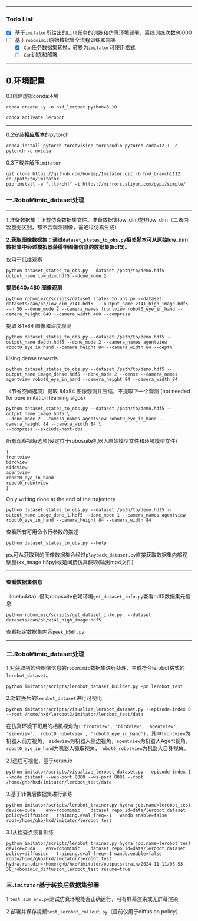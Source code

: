 
---
###    Todo List
- [x] 基于`imitator`所给出的`Lift`任务的训练和仿真环境部署，离线训练次数90000 
- [ ] 基于`robomimic`原始数据集全流程训练和部署
     - [x] `Can`任务数据集转换，转换为`imitator`可使用格式
     - [ ] `Can`训练和部署
---


## 0.环境配置

0.1创建虚拟conda环境

    conda create -y -n hxd_lerobot python=3.10

    conda activate lerobot

---

0.2安装**相应版本**的[pytorch](https://pytorch.org/)

    conda install pytorch torchvision torchaudio pytorch-cuda=12.1 -c pytorch -c nvidia

0.3下载并解压`imitator`  

    git clone https://github.com/boreep/Imitator.git -b hxd_branch1112
    cd /path/to/imitator
    pip install -e ".[torch]" -i https://mirrors.aliyun.com/pypi/simple/


### 一.RoboMimic_dataset处理

___

1.准备数据集：下载仿真数据集文件。准备数据集low_dim或非low_dim（二者内容量无区别，都不含观测图像，需通过仿真生成）

**2.获取图像数据集：通过`dataset_states_to_obs.py`相关脚本可从原始low_dim数据集中经过模拟器获得带图像信息的数据集(hdf5)。**

仅用于低维观察

    python dataset_states_to_obs.py --dataset /path/to/demo.hdf5 --output_name low_dim.hdf5 --done_mode 2

**提取640x480 图像观测**

    python robomimic/scripts/dataset_states_to_obs.py --dataset datasets/can/ph/low_dim_v141.hdf5  --output_name v141_high_image.hdf5 --n 50 --done_mode 2 --camera_names frontview robot0_eye_in_hand --camera_height 640 --camera_width 480 --compress 

提取 84x84 图像和深度观测

    python dataset_states_to_obs.py --dataset /path/to/demo.hdf5 --output_name depth.hdf5 --done_mode 2 --camera_names agentview robot0_eye_in_hand --camera_height 84 --camera_width 84 --depth

Using dense rewards

    python dataset_states_to_obs.py --dataset /path/to/demo.hdf5 --output_name image_dense.hdf5 --done_mode 2 --dense --camera_names agentview robot0_eye_in_hand --camera_height 84 --camera_width 84

（节省空间选项）提取 84x84 图像观测并压缩，不提取下一个观测 (not needed for pure imitation learning algos)

    python dataset_states_to_obs.py --dataset /path/to/demo.hdf5 --output_name image.hdf5 \
    --done_mode 2 --camera_names agentview robot0_eye_in_hand --camera_height 84 --camera_width 84 \
    --compress --exclude-next-obs

所有观察视角选项(设定位于robosuite机器人原始模型文件和环境模型文件)

    {
    frontview
    birdview
    sideview
    agentview
    robot0_eye_in_hand
    robot0_robotview
    }

Only writing done at the end of the trajectory

    python dataset_states_to_obs.py --dataset /path/to/demo.hdf5 --output_name image_done_1.hdf5 --done_mode 1 --camera_names agentview robot0_eye_in_hand --camera_height 84 --camera_width 84

查看所有可用命令行参数的描述

    python dataset_states_to_obs.py --help

ps.可从获取到的图像数据集合经过`playback_dataset.py`直接获取数据集内部观察量(xx_image.h5py)或是间接仿真获取(输出mp4文件)

---

#### 查看数据集信息

（metadata）借助robosuite创建环境` get_dataset_info.py `查看hdf5数据集元信息

    python robomimic/scripts/get_dataset_info.py  --dataset datasets/can/ph/v141_high_image.hdf5   

查看指定数据集内容`peek_h5df.py`

---

### 二.RoboMimic_dataset处理

1.对获取到的带图像信息的`robomimic`数据集进行处理，生成符合lerobot格式的`lerobot_dataset`。

    python imitator/scripts/lerobot_dataset_builder.py -pn lerobot_test

2.对转换后的`lerobot_dataset`进行可视化

    python imitator/scripts/visualize_lerobot_dataset.py --episode-index 0 --root /home/hxd/lerobot2/imitator/lerobot_test/data

在仿真环境下可用的相机视角为`('frontview', 'birdview', 'agentview', 'sideview', 'robot0_robotview', 'robot0_eye_in_hand')`，其中`frontview`为机器人前方视角，
`sideview`为机器人侧边视角，`agentview`为机器人Agent视角，`robot0_eye_in_hand`为机器人抓取视角，`robot0_robotview`为机器人自身视角。

2.1远程可视化，基于rerun.io

    python imitator/scripts/visualize_lerobot_dataset.py --episode-index 1 --mode distant --web-port 8080 --ws-port 8081 --root /home/ghb/hxd/imitator/lerobot_test/data

3.基于转换后数据集进行训练

    python imitator/scripts/lerobot_trainer.py hydra.job.name=lerobot_test    device=cuda    env=robomimic    dataset_repo_id=data/lerobot_dataset   policy=diffusion   training.eval_freq=-1   wandb.enable=false root=/home/ghb/hxd/imitator/lerobot_test 

3.1从检查点恢复训练

    python imitator/scripts/lerobot_trainer.py hydra.job.name=lerobot_test    device=cuda    env=robomimic    dataset_repo_id=data/lerobot_dataset   policy=diffusion   training.eval_freq=-1 wandb.enable=false root=/home/ghb/hxd/imitator/lerobot_test hydra.run.dir=/home/ghb/hxd/imitator/outputs/train/2024-11-11/03-53-38_robomimic_diffusion_lerobot_test resume=true

### 三.`imitator`基于转换后数据集部署

1.`test_sim_env.py`测试仿真环境能否正确运行，可有屏幕渲染或无屏幕渲染

2.部署并保存视频`test_lerobot_rollout.py`（目前仅用于diffusion policy）


